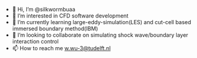 - 👋 Hi, I’m @silkwormbuaa
- 👀 I’m interested in CFD software development
- 🌱 I’m currently learning large-eddy-simulation(LES) and cut-cell based immersed boundary method(IBM)
- 💞️ I’m looking to collaborate on simulating shock wave/boundary layer interaction control
- 📫 How to reach me w.wu-3@tudelft.nl

<!---
silkwormbuaa/silkwormbuaa is a ✨ special ✨ repository because its `README.md` (this file) appears on your GitHub profile.
You can click the Preview link to take a look at your changes.
--->
